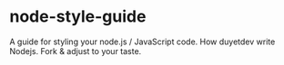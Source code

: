# node-style-guide
A guide for styling your node.js / JavaScript code. How duyetdev write Nodejs. Fork &amp; adjust to your taste.
